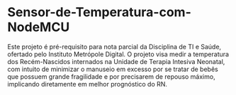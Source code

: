 # Sensor-de-Temperatura-com-NodeMCU
Este projeto é pré-requisito para nota parcial da Disciplina de TI e Saúde, ofertado pelo Instituto Metrópole Digital. O projeto visa medir a temperatura dos Recém-Nascidos internados na Unidade de Terapia Intesiva Neonatal, com intuito de minimizar o manuseio em excesso por se tratar de bebês que possuem grande fragilidade e por precisarem de repouso máximo, implicando diretamente em melhor prognóstico do RN.
